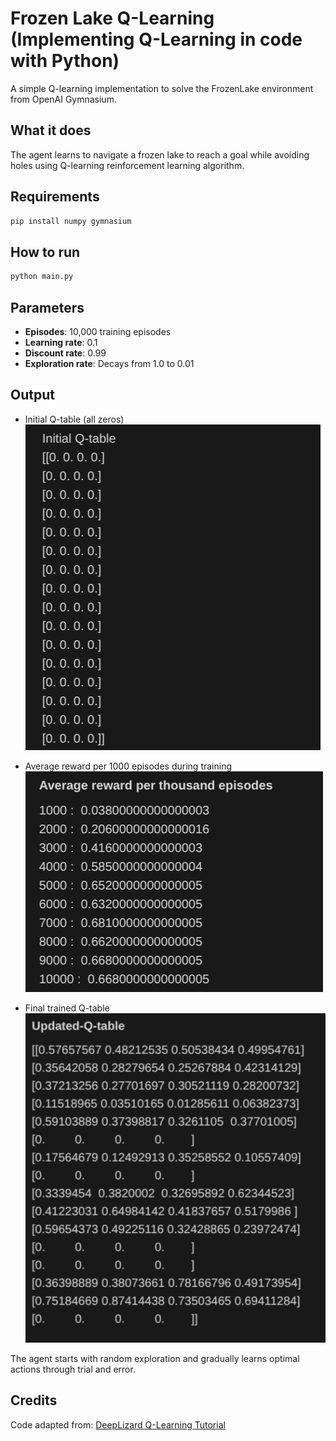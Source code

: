 # Frozen Lake Q-Learning (Implementing Q-Learning in code with Python)

A simple Q-learning implementation to solve the FrozenLake environment from OpenAI Gymnasium.

## What it does

The agent learns to navigate a frozen lake to reach a goal while avoiding holes using Q-learning reinforcement learning algorithm.

## Requirements

```bash
pip install numpy gymnasium
```

## How to run

```bash
python main.py
```

## Parameters

- **Episodes**: 10,000 training episodes
- **Learning rate**: 0.1
- **Discount rate**: 0.99
- **Exploration rate**: Decays from 1.0 to 0.01

## Output

- Initial Q-table (all zeros)
![initial_q_table](https://github.com/thinley4/Implementing-Q-learning/blob/main/output/initial_q_table.png)

- Average reward per 1000 episodes during training
![reward](https://github.com/thinley4/Implementing-Q-learning/blob/main/output/avg_reward.png)

- Final trained Q-table
![final_q_table](https://github.com/thinley4/Implementing-Q-learning/blob/main/output/final_q_table.png)

The agent starts with random exploration and gradually learns optimal actions through trial and error.

## Credits

Code adapted from: [DeepLizard Q-Learning Tutorial](https://deeplizard.com/learn/video/HGeI30uATws)